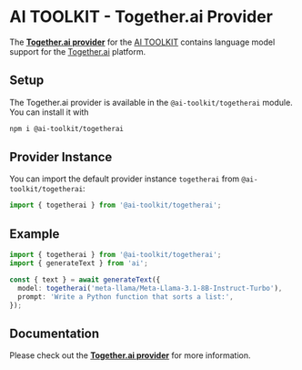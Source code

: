 # AI TOOLKIT - Together.ai Provider

The **[Together.ai provider](https://sdk.khulnasoft.com/providers/ai-toolkit-providers/togetherai)** for the [AI TOOLKIT](https://sdk.khulnasoft.com/docs) contains language model support for the [Together.ai](https://together.ai) platform.

## Setup

The Together.ai provider is available in the `@ai-toolkit/togetherai` module. You can install it with

```bash
npm i @ai-toolkit/togetherai
```

## Provider Instance

You can import the default provider instance `togetherai` from `@ai-toolkit/togetherai`:

```ts
import { togetherai } from '@ai-toolkit/togetherai';
```

## Example

```ts
import { togetherai } from '@ai-toolkit/togetherai';
import { generateText } from 'ai';

const { text } = await generateText({
  model: togetherai('meta-llama/Meta-Llama-3.1-8B-Instruct-Turbo'),
  prompt: 'Write a Python function that sorts a list:',
});
```

## Documentation

Please check out the **[Together.ai provider](https://sdk.khulnasoft.com/providers/ai-toolkit-providers/togetherai)** for more information.

